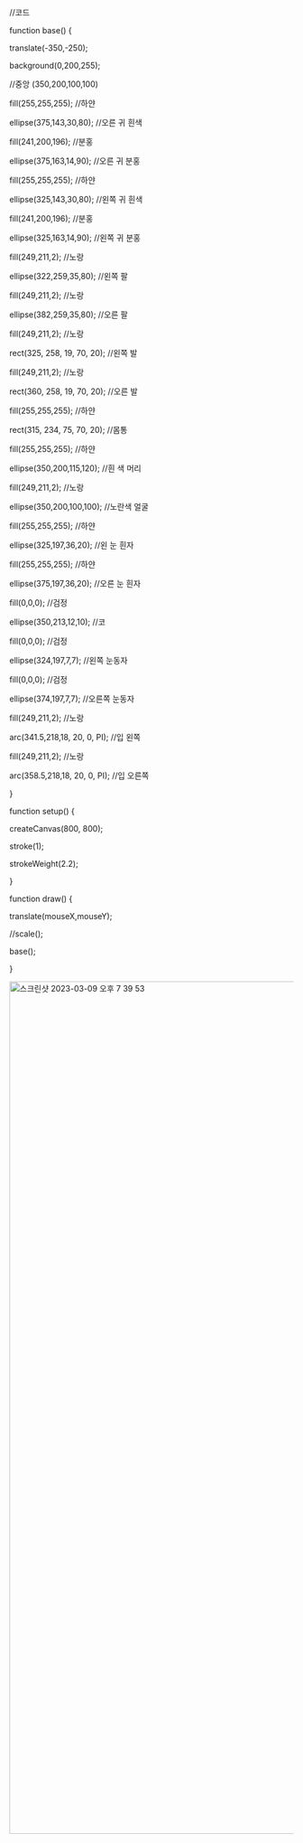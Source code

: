 //코드

function base() {

  translate(-350,-250);
  
  background(0,200,255);
  
  //중앙 (350,200,100,100)
  
  fill(255,255,255); //하얀
  
  ellipse(375,143,30,80); //오른 귀 흰색
  
  fill(241,200,196); //분홍
  
  ellipse(375,163,14,90); //오른 귀 분홍
  
  fill(255,255,255); //하얀
  
  ellipse(325,143,30,80); //왼쪽 귀 흰색
  
  fill(241,200,196); //분홍
  
  ellipse(325,163,14,90); //왼쪽 귀 분홍
  
  fill(249,211,2); //노랑
  
  ellipse(322,259,35,80); //왼쪽 팔
  
  fill(249,211,2); //노랑
  
  ellipse(382,259,35,80); //오른 팔
  
  fill(249,211,2); //노랑
  
  rect(325, 258, 19, 70, 20); //왼쪽 발
  
  fill(249,211,2); //노랑
  
  rect(360, 258, 19, 70, 20); //오른 발
  
  fill(255,255,255); //하얀
  
  rect(315, 234, 75, 70, 20); //몸통
  
  fill(255,255,255); //하얀
  
  ellipse(350,200,115,120); //흰 색 머리
  
  fill(249,211,2); //노랑
  
  ellipse(350,200,100,100); //노란색 얼굴
  
  fill(255,255,255); //하얀
  
  ellipse(325,197,36,20); //왼 눈 흰자
  
  fill(255,255,255); //하얀
  
  ellipse(375,197,36,20); //오른 눈 흰자
  
  fill(0,0,0); //검정
  
  ellipse(350,213,12,10); //코
  
  fill(0,0,0); //검정
  
  ellipse(324,197,7,7); //왼쪽 눈동자
  
  fill(0,0,0); //검정
  
  ellipse(374,197,7,7); //오른쪽 눈동자
  
  fill(249,211,2); //노랑
  
  arc(341.5,218,18, 20, 0, PI); //입 왼쪽
  
  fill(249,211,2); //노랑
  
  arc(358.5,218,18, 20, 0, PI); //입 오른쪽
  
}

function setup() {

  createCanvas(800, 800); 
  
  stroke(1); 
  
  strokeWeight(2.2);
  
}

function draw() {

  translate(mouseX,mouseY);
  
  //scale();
  
  base();
  
}

<img width="1509" alt="스크린샷 2023-03-09 오후 7 39 53" src="https://user-images.githubusercontent.com/119734977/223999791-c4b0df32-f519-4c39-b9f8-eaa7635cbbf1.png">
